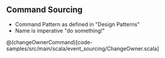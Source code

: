 ## Command Sourcing

- Command Pattern as defined in "Design Patterns"
- Name is imperative "do something!"

@(changeOwnerCommand)[code-samples/src/main/scala/event_sourcing/ChangeOwner.scala]
